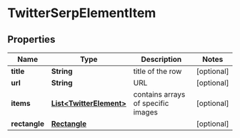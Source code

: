 

# TwitterSerpElementItem


## Properties

| Name | Type | Description | Notes |
|------------ | ------------- | ------------- | -------------|
|**title** | **String** | title of the row |  [optional] |
|**url** | **String** | URL |  [optional] |
|**items** | [**List&lt;TwitterElement&gt;**](TwitterElement.md) | contains arrays of specific images |  [optional] |
|**rectangle** | [**Rectangle**](Rectangle.md) |  |  [optional] |



